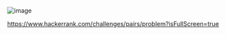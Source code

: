 ![image](https://github.com/user-attachments/assets/d3a3aff5-0d15-4871-8a10-acadabade1fc)

https://www.hackerrank.com/challenges/pairs/problem?isFullScreen=true
